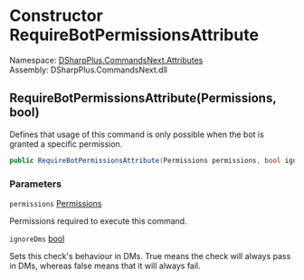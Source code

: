# Constructor RequireBotPermissionsAttribute

Namespace: [DSharpPlus.CommandsNext.Attributes](DSharpPlus.CommandsNext.Attributes.md)  
Assembly: DSharpPlus.CommandsNext.dll

## <a id="DSharpPlus_CommandsNext_Attributes_RequireBotPermissionsAttribute__ctor_DSharpPlus_Permissions_System_Boolean_"></a>RequireBotPermissionsAttribute\(Permissions, bool\)

Defines that usage of this command is only possible when the bot is granted a specific permission.

```csharp
public RequireBotPermissionsAttribute(Permissions permissions, bool ignoreDms = true)
```

### Parameters

`permissions` [Permissions](DSharpPlus.Permissions.md)

Permissions required to execute this command.

`ignoreDms` [bool](https://learn.microsoft.com/dotnet/api/system.boolean)

Sets this check's behaviour in DMs. True means the check will always pass in DMs, whereas false means that it will always fail.

